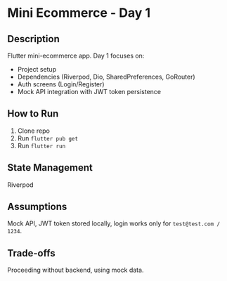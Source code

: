 # Mini Ecommerce - Day 1

## Description
Flutter mini-ecommerce app. Day 1 focuses on:
- Project setup
- Dependencies (Riverpod, Dio, SharedPreferences, GoRouter)
- Auth screens (Login/Register)
- Mock API integration with JWT token persistence

## How to Run
1. Clone repo
2. Run `flutter pub get`
3. Run `flutter run`

## State Management
Riverpod

## Assumptions
Mock API, JWT token stored locally, login works only for `test@test.com / 1234`.

## Trade-offs
Proceeding without backend, using mock data.
